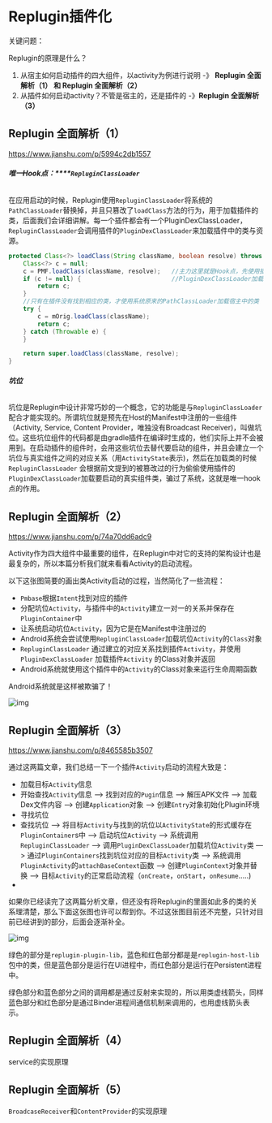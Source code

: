 # Replugin插件化

关键问题：

Replugin的原理是什么？

1. 从宿主如何启动插件的四大组件，以activity为例进行说明 -》 **Replugin 全面解析（1） 和 Replugin 全面解析（2）**
2. 从插件如何启动activity？不管是宿主的，还是插件的 -》**Replugin 全面解析（3）**

## **Replugin 全面解析（1）**

https://www.jianshu.com/p/5994c2db1557

###### **唯一Hook点：****`RepluginClassLoader`**

在应用启动的时候，Replugin使用`RepluginClassLoader`将系统的`PathClassLoader`替换掉，并且只篡改了`loadClass`方法的行为，用于加载插件的类，后面我们会详细讲解。每一个插件都会有一个PluginDexClassLoader，`RepluginClassLoader`会调用插件的`PluginDexClassLoader`来加载插件中的类与资源。

```Java
protected Class<?> loadClass(String className, boolean resolve) throws ClassNotFoundException {
    Class<?> c = null;
    c = PMF.loadClass(className, resolve);   //主力这里就是Hook点，先使用插件的
    if (c != null) {                         //PluginDexClassLoader加载
        return c;
    }
    //只有在插件没有找到相应的类，才使用系统原来的PathClassLoader加载宿主中的类
    try {
        c = mOrig.loadClass(className);
        return c;
    } catch (Throwable e) {
    }

    return super.loadClass(className, resolve);
}
```

###### **坑位**

坑位是Replugin中设计非常巧妙的一个概念，它的功能是与`RepluginClassLoader`配合才能实现的。所谓坑位就是预先在Host的Manifest中注册的一些组件（Activity, Service, Content Provider，唯独没有Broadcast Receiver)，叫做坑位。这些坑位组件的代码都是由gradle插件在编译时生成的，他们实际上并不会被用到。在启动插件的组件时，会用这些坑位去替代要启动的组件，并且会建立一个坑位与真实组件之间的对应关系（用`ActivityState`表示)，然后在加载类的时候`RepluginClassLoader` 会根据前文提到的被篡改过的行为偷偷使用插件的`PluginDexClassLoader`加载要启动的真实组件类，骗过了系统，这就是唯一hook点的作用。

## **Replugin 全面解析（2）**

https://www.jianshu.com/p/74a70dd6adc9

Activity作为四大组件中最重要的组件，在Replugin中对它的支持的架构设计也是最复杂的，所以本篇分析我们就来看看Activity的启动流程。

以下这张图简要的画出类Activity启动的过程，当然简化了一些流程：

- `Pmbase`根据`Intent`找到对应的插件
- 分配坑位`Activity`，与插件中的`Activity`建立一对一的关系并保存在`PluginContainer`中
- 让系统启动坑位`Activity`，因为它是在Manifest中注册过的
- Android系统会尝试使用`RepluginClassLoader`加载坑位`Activity`的`Class`对象
- `RepluginClassLoader` 通过建立的对应关系找到插件`Activity`，并使用`PluginDexClassLoader` 加载插件`Activity` 的Class对象并返回
- Android系统就使用这个插件中的`Activity`的Class对象来运行生命周期函数

Android系统就是这样被欺骗了！

![img](https://is0frj68ok.feishu.cn/space/api/box/stream/download/asynccode/?code=ZDUzNWIxODM1MjA4YWU0MmU3NjMyZDcxMDljOTg1MmZfallQZWtGN09jRjljQkhTQVM1OFFzOEdMU1FBZlRyUTRfVG9rZW46WVRGU2JrcUxpb3ZLU0J4WHZOMGN0bXhXbmRkXzE3MDk3MjAxNTk6MTcwOTcyMzc1OV9WNA)

## **Replugin 全面解析（3）**

https://www.jianshu.com/p/8465585b3507

通过这两篇文章，我们总结一下一个插件`Activity`启动的流程大致是：

- 加载目标`Activity`信息
- 开始查找`Activity`信息 —> 找到对应的`Pugin`信息 —> 解压APK文件 —> 加载Dex文件内容 —> 创建`Application`对象 —> 创建`Entry`对象初始化Plugin环境
- 寻找坑位
- 查找坑位 —> 将目标`Activity`与找到的坑位以`ActivityState`的形式缓存在`PluginContainer`s中  —> 启动坑位`Activity` —>  系统调用`RepluginClassLoader` —> 调用`PluginDexClassLoader`加载坑位`Activity`类 —> 通过`PluginContainers`找到坑位对应的目标`Activity`类 —> 系统调用`PluginActivity`的`attachBaseContext`函数 —> 创建`PluginContext`对象并替换 —> 目标`Activity`的正常启动流程（`onCreate`，`onStart`，`onResume`.....)
- 

如果你已经读完了这两篇分析文章，但还没有将Replugin的里面如此多的类的关系理清楚，那么下面这张图也许可以帮到你。不过这张图目前还不完整，只针对目前已经讲到的部分，后面会逐渐补全。

![img](https://is0frj68ok.feishu.cn/space/api/box/stream/download/asynccode/?code=MWJmZjFmYzJmYWQzY2I2NDgyYTRkNGE5YTg3OTAwODVfSm51SEtlUzZEbHIxUDNONVp0REt0QW80RTdlOWFheXRfVG9rZW46QXNQR2JsanBKb3FidGR4QnNYRmNpYWFmbldUXzE3MDk3MjAxNTk6MTcwOTcyMzc1OV9WNA)

绿色的部分是`replugin-plugin-lib`，蓝色和红色部分都是是`replugin-host-lib`包中的类，但是蓝色部分是运行在UI进程中，而红色部分是运行在Persistent进程中。

绿色部分和蓝色部分之间的调用都是通过反射来实现的，所以用类虚线箭头，同样蓝色部分和红色部分是通过Binder进程间通信机制来调用的，也用虚线箭头表示。

## **Replugin 全面解析（4）**

service的实现原理

## **Replugin 全面解析（5）**

`BroadcaseReceiver`和`ContentProvider`的实现原理